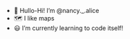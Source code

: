 - 👋 Hullo-Hi! I’m @nancy._.alice
- 🗺 I like maps
- 😃 I’m currently learning to code itself!


<!---
nancyalicen/nancyalicen is a ✨ special ✨ repository because its `README.md` (this file) appears on your GitHub profile.
You can click the Preview link to take a look at your changes.
--->
